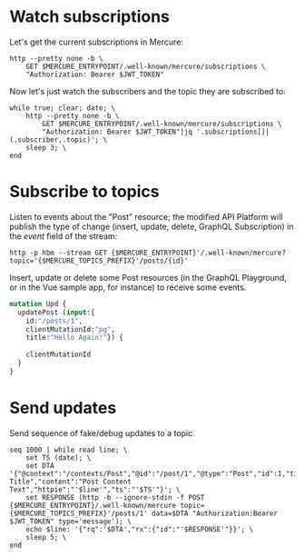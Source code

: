# Watch subscriptions
Let's get the current subscriptions in Mercure:
```shell (fish)
http --pretty none -b \
	GET $MERCURE_ENTRYPOINT/.well-known/mercure/subscriptions \
	"Authorization: Bearer $JWT_TOKEN"
```
Now let's just watch the subscribers and the topic they are subscribed to:
```shell (fish)
while true; clear; date; \
	http --pretty none -b \
		GET $MERCURE_ENTRYPOINT/.well-known/mercure/subscriptions \
		"Authorization: Bearer $JWT_TOKEN"|jq '.subscriptions[]|(.subscriber,.topic)'; \
	sleep 3; \
end
```
# Subscribe to topics
Listen to events about the "Post" resource; the modified API Platform will publish the type of change (insert, update, delete, GraphQL Subscription) in the _event_ field of the stream:
```shell (fish)
http -p hbm --stream GET {$MERCURE_ENTRYPOINT}'/.well-known/mercure?topic='{$MERCURE_TOPICS_PREFIX}'/posts/{id}'
```
Insert, update or delete some Post resources (in the GraphQL Playground, or in the Vue sample app, for instance) to receive some events.
```graphql
mutation Upd {
  updatePost (input:{
    id:"/posts/1",
    clientMutationId:"pg",
  	title:"Hello Again!"}) {
    
    clientMutationId
  }
}
```
# Send updates
Send sequence of fake/debug updates to a topic. 
```shell
seq 1000 | while read line; \
    set TS (date); \
    set DTA '{"@context":"/contexts/Post","@id":"/post/1","@type":"Post","id":1,"title":"Post Title","content":"Post Content Text","httpie":"'$line'","ts":"'$TS'"}'; \
    set RESPONSE (http -b --ignore-stdin -f POST {$MERCURE_ENTRYPOINT}/.well-known/mercure topic={$MERCURE_TOPICS_PREFIX}'/posts/1' data=$DTA "Authorization:Bearer $JWT_TOKEN" type='message'); \
    echo $line: '{"rq":'$DTA',"rx":{"id":"'$RESPONSE'"}}'; \
    sleep 5; \
end
```
